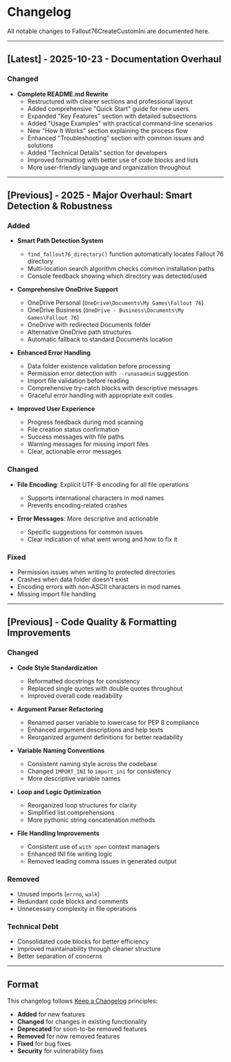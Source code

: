 # Changelog

All notable changes to Fallout76CreateCustomIni are documented here.

---

## [Latest] - 2025-10-23 - Documentation Overhaul

### Changed
- **Complete README.md Rewrite**
  - Restructured with clearer sections and professional layout
  - Added comprehensive "Quick Start" guide for new users
  - Expanded "Key Features" section with detailed subsections
  - Added "Usage Examples" with practical command-line scenarios
  - New "How It Works" section explaining the process flow
  - Enhanced "Troubleshooting" section with common issues and solutions
  - Added "Technical Details" section for developers
  - Improved formatting with better use of code blocks and lists
  - More user-friendly language and organization throughout

---

## [Previous] - 2025 - Major Overhaul: Smart Detection & Robustness

### Added
- **Smart Path Detection System**
  - `find_fallout76_directory()` function automatically locates Fallout 76 directory
  - Multi-location search algorithm checks common installation paths
  - Console feedback showing which directory was detected/used

- **Comprehensive OneDrive Support**
  - OneDrive Personal (`OneDrive\Documents\My Games\Fallout 76`)
  - OneDrive Business (`OneDrive - Business\Documents\My Games\Fallout 76`)
  - OneDrive with redirected Documents folder
  - Alternative OneDrive path structures
  - Automatic fallback to standard Documents location

- **Enhanced Error Handling**
  - Data folder existence validation before processing
  - Permission error detection with `--runasadmin` suggestion
  - Import file validation before reading
  - Comprehensive try-catch blocks with descriptive messages
  - Graceful error handling with appropriate exit codes

- **Improved User Experience**
  - Progress feedback during mod scanning
  - File creation status confirmation
  - Success messages with file paths
  - Warning messages for missing import files
  - Clear, actionable error messages

### Changed
- **File Encoding**: Explicit UTF-8 encoding for all file operations
  - Supports international characters in mod names
  - Prevents encoding-related crashes

- **Error Messages**: More descriptive and actionable
  - Specific suggestions for common issues
  - Clear indication of what went wrong and how to fix it

### Fixed
- Permission issues when writing to protected directories
- Crashes when data folder doesn't exist
- Encoding errors with non-ASCII characters in mod names
- Missing import file handling

---

## [Previous] - Code Quality & Formatting Improvements

### Changed
- **Code Style Standardization**
  - Reformatted docstrings for consistency
  - Replaced single quotes with double quotes throughout
  - Improved overall code readability

- **Argument Parser Refactoring**
  - Renamed parser variable to lowercase for PEP 8 compliance
  - Enhanced argument descriptions and help texts
  - Reorganized argument definitions for better readability

- **Variable Naming Conventions**
  - Consistent naming style across the codebase
  - Changed `IMPORT_INI` to `import_ini` for consistency
  - More descriptive variable names

- **Loop and Logic Optimization**
  - Reorganized loop structures for clarity
  - Simplified list comprehensions
  - More pythonic string concatenation methods

- **File Handling Improvements**
  - Consistent use of `with open` context managers
  - Enhanced INI file writing logic
  - Removed leading comma issues in generated output

### Removed
- Unused imports (`errno`, `walk`)
- Redundant code blocks and comments
- Unnecessary complexity in file operations

### Technical Debt
- Consolidated code blocks for better efficiency
- Improved maintainability through cleaner structure
- Better separation of concerns

---

## Format

This changelog follows [Keep a Changelog](https://keepachangelog.com/) principles:
- **Added** for new features
- **Changed** for changes in existing functionality
- **Deprecated** for soon-to-be removed features
- **Removed** for now removed features
- **Fixed** for bug fixes
- **Security** for vulnerability fixes
